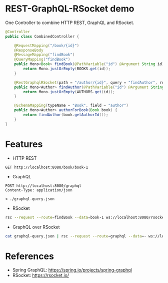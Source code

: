 REST-GraphQL-RSocket demo
=========================

One Controller to combine HTTP REST, GraphQL and RSocket.

```java
@Controller
public class CombinedController {

    @RequestMapping("/book/{id}")
    @ResponseBody
    @MessageMapping("findBook")
    @QueryMapping("findBook")
    public Mono<Book> findBook(@PathVariable("id") @Argument String id) {
        return Mono.justOrEmpty(BOOKS.get(id));
    }

    @RestGraphqlRSocket(path = "/author/{id}", query = "findAuthor", route = "findAuthor")
    public Mono<Author> findAuthor(@PathVariable("id") @Argument String id) {
        return Mono.justOrEmpty(AUTHORS.get(id));
    }

    @SchemaMapping(typeName = "Book", field = "author")
    public Mono<Author> authorForBook(Book book) {
        return findAuthor(book.getAuthorId());
    }
}
```

# Features

* HTTP REST

```http request
GET http://localhost:8080/book/book-1
```

* GraphQL

```http request
POST http://localhost:8080/graphql
Content-Type: application/json

< ./graphql-query.json
```

* RSocket

```bash
rsc --request --route=findBook --data=book-1 ws://localhost:8080/rsocket
```

* GraphQL over RSocket

```bash
cat graphql-query.json | rsc --request --route=graphql --data=- ws://localhost:8080/rsocket
```

# References

* Spring GraphQL: https://spring.io/projects/spring-graphql
* RSocket: https://rsocket.io/
